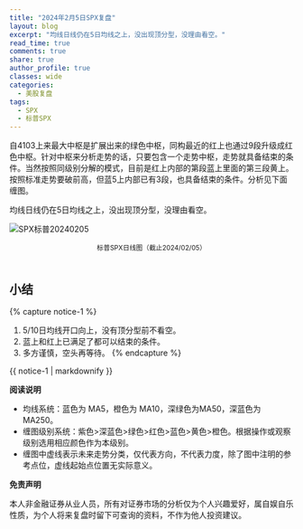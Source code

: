 ```yaml
---
title: "2024年2月5日SPX复盘"
layout: blog
excerpt: "均线日线仍在5日均线之上，没出现顶分型，没理由看空。"
read_time: true
comments: true
share: true
author_profile: true
classes: wide
categories:
  - 美股复盘
tags:
  - SPX
  - 标普SPX
---
```


自4103上来最大中枢是扩展出来的绿色中枢，同构最近的红上也通过9段升级成红色中枢。针对中枢来分析走势的话，只要包含一个走势中枢，走势就具备结束的条件。当然按照同级别分解的模式，目前是红上内部的第段蓝上里面的第三段黄上。按照标准走势要破前高，但蓝5上内部已有3段，也具备结束的条件。分析见下面缠图。

均线日线仍在5日均线之上，没出现顶分型，没理由看空。

![SPX标普20240205](/assets/images/2024/2024-02-05-SPX-minute.png)
<small><center>标普SPX日线图（截止2024/02/05）</center></small>　

## 小结
{% capture notice-1 %}
1. 5/10日均线开口向上，没有顶分型前不看空。
2.  蓝上和红上已满足了都可以结束的条件。
3. 多方谨慎，空头再等待。
{% endcapture %}
<div class="notice--info">{{ notice-1 | markdownify }}</div>

**阅读说明**

* 均线系统：蓝色为 MA5，橙色为 MA10，深绿色为MA50，深蓝色为MA250。
* 缠图级别系统：紫色>深蓝色>绿色>红色>蓝色>黄色>橙色。根据操作或观察级别选用相应颜色作为本级别。
* 缠图中虚线表示未来走势分类，仅代表方向，不代表力度，除了图中注明的参考点位，虚线起始点位置无实际意义。

**免责声明** 

本人非金融证券从业人员，所有对证券市场的分析仅为个人兴趣爱好，属自娱自乐性质，为个人将来复盘时留下可查询的资料，不作为他人投资建议。

